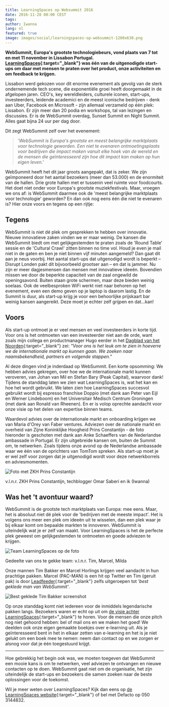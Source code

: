 ```yaml
---
title: LearningSpaces op Websummit 2016
date: 2016-11-28 08:00 CEST
tags:
author: Iwanna
lang: nl
featured: true
image: images/social/learningspaces-op-websummit-1200x630.png
---
```


**WebSummit, Europa's grootste technologiebeurs, vond plaats van 7 tot en met 11 november in Lissabon Portugal. [LearningSpaces](http://www.learningspaces.nl){:target="_blank"} was één van de uitgenodigde start-ups om daar met mensen te praten over het product, onze activiteiten en om feedback te krijgen.**

Lissabon werd gekozen voor dit enorme evenement als gevolg van de sterk ondernemende tech scene, die exponentiële groei heeft doorgemaakt in de afgelopen jaren. CEO's, key wereldleiders, culturele iconen, start-ups, investeerders, leidende academici en de meest iconische bedrijven - denk aan Uber, Facebook en Microsoft - zijn allemaal verzameld op één plek: Lissabon. Er zijn meer dan 20 podia en workshops, tal van lezingen en discussies. Er is de WebSummit overdag, Sunset Summit en Night Summit. Alles gaat bijna 24 uur per dag door.

Dit zegt WebSummit zelf over het evenement:

> *'WebSummit is Europa's grootste en meest belangrijke marktplaats voor technologie geworden. Een niet te evenaren ontmoetingsplaats voor bedrijven die impact maken vanuit elke hoek van de wereld en de mensen die geïnteresseerd zijn hoe dit impact kan maken op hun eigen leven.'*  

WebSummit heeft het dit jaar groots aangepakt, dat is zeker. We zijn geïmponeerd door het aantal bezoekers (meer dan 53.000) en de enormiteit van de hallen. Drie grote hallen met er tussenin veel ruimte voor foodcourts. Het doet niet onder voor Europa's grootste muziekfestivals. Maar, vroegen we ons af: is WebSummit daarmee ook de 'meest belangrijke marktplaats voor technologie' geworden? En dan ook nog eens één die niet te evenaren is? Hier onze voors en tegens op een rijtje:

## Tegens
WebSummit is niet dé plek om gesprekken te hebben over innovatie. Nieuwe innovatieve zaken vinden we er maar weinig. De kansen die WebSummit biedt om met gelijkgestemden te praten zoals de 'Round Table' sessie en de 'Cultural Crawl' zitten binnen no time vol. Houd je even je mail niet in de gaten en ben je niet binnen vijf minuten aangemeld? Dan gaat dit aan je neus voorbij. Het aantal start-ups dat uitgenodigd wordt is beperkt – Disrupt Londen pakt dit bijvoorbeeld grootser aan – en dat is jammer. Nu zijn er meer dagjesmensen dan mensen met innovatieve ideeën. Bovendien missen we door de beperkte capaciteit van de zaal ongewild de openingsavond. Buiten staan grote schermen, maar deze bieden weinig soelaas. Ook de veelbesproken WiFi werkt niet naar behoren op het evenement, even een demo geven op je laptop is daarom lastig. En de Summit is duur, als start-up krijg je voor een behoorlijke prijskaart bar weinig kansen aangereikt. Deze moet je echter zelf grijpen en dat...kan!

## Voors
Als start-up ontmoet je er veel mensen en veel investeerders in korte tijd. Voor ons is het ontmoeten van een investeerder niet aan de orde, want zoals mijn collega en productmanager Hugo eerder in het [Dagblad van het Noorden](http://www.dvhn.nl/economie/LearningSpaces-is-%E2%80%98vreemde-eend-in-de-bijt%E2%80%99-21731305.html){:target="_blank"} zei: *"Voor ons is het leuk om te zien in hoeverre we de internationale markt op kunnen gaan. We zoeken naar naamsbekendheid, partners en volgende stappen."*

Al deze dingen vind je inderdaad op WebSummit. Een korte opsomming: We hebben advies gekregen, over hoe we de internationale markt kunnen veroveren, van Johan van Mil en Stefan Bary (Peak Capital), waarvoor dank! Tijdens de standdag laten we zien wat LearningSpaces is, wat het kan en hoe het wordt gebruikt. We laten zien hoe LearningSpaces succesvol gebruikt wordt bij espresso franchise Doppio (met dank aan Peter van Eijl en Werner Lindeboom) en het Universitair Medisch Centrum Groningen (met dank aan Ronald van Rheenen). En er is volop oprechte aandacht voor onze visie op het delen van expertise binnen teams.

Waardevol advies over de internationale markt en onboarding krijgen we van Maria d'Orey van Faber ventures. Adviezen over de nationale markt en overheid van Zijne Koninklijke Hoogheid Prins Constantijn - de foto hieronder is geschoten met dank aan Anke Schaeffers van de Nederlandse ambassade in Portugal. Er zijn uitgebreide kansen om, buiten de Summit om, te netwerken. Zoals tijdens onze avond op de Nederlandse ambassade waar we één van de oprichters van TomTom spreken. Als start-up moet je er wel zelf voor zorgen dat je uitgenodigd wordt voor deze netwerkborrels en adviesmomenten.

![Foto met ZKH Prins Constantijn](/images/blog/websummit-2016-01.jpg)
<p class="caption">v.l.n.r. ZKH Prins Constantijn, techblogger Omar Saberi en ik (Iwanna)</p>

## Was het 't avontuur waard?
WebSummit is de grootste tech marktplaats van Europa: mee eens. Maar, het is absoluut niet dé plek voor de 'bedrijven met de meeste impact'. Het is volgens ons meer een plek om ideeën uit te wisselen, dan een plek waar je bij elkaar komt om bepaalde markten te innoveren. WebSummit is uiteindelijk wat je er zelf van maakt. Voor LearningSpaces is het de perfecte plek geweest om gelijkgestemden te ontmoeten en goede adviezen te krijgen.

![Team LearningSpaces op de foto](/images/blog/websummit-2016-02.jpg)
<p class="caption">Gedeelte van ons te gekke team: v.l.n.r. Tim, Marcel, Milda</p>

Onze mannen Tim Bakker en Marcel Horlings krijgen veel aandacht in hun prachtige pakken. Marcel (PAC-MAN) is een hit op Twitter en Tim (geruit pak) is door [Leadfeeder](https://www.leadfeeder.com/){:target="_blank"} zelfs uitgeroepen tot *'best geklede man van WebSummit'*.

![Best geklede Tim Bakker screenshot](/images/blog/websummit-2016-03.jpg)

Op onze standdag komt niet iedereen voor de inmiddels legendarische pakken langs. Bezoekers waren er echt op uit om [de visie achter LearningSpaces](http://blog.learningspaces.io/what-is-learningspaces/){:target="_blank"} te horen. Voor de mensen die onze pitch nog niet gehoord hebben: bel of mail ons en we maken het goed! We deelden ook onze eigen gemaakte boekjes over e-learning uit. Als je geïnteresseerd bent in het in elkaar zetten van e-learning en het is je niet gelukt om een boek mee te nemen: neem dan contact op en we zorgen er alsnog voor dat je één toegestuurd krijgt.

---
Hoe gebrekkig het begin ook was, we moeten toegeven dat WebSummit een mooie kans is om te netwerken, veel adviezen te ontvangen en nieuwe contacten op te doen. WebSummit gaat niet om de organisatie, het zijn uiteindelijk de start-ups en bezoekers die samen zoeken naar de beste oplossingen voor de toekomst.

Wil je meer weten over LearningSpaces? Kijk dan eens op [de LearningSpaces website](http://www.learningspaces.nl){:target="_blank"} of bel met Defacto op 050 3144832.
